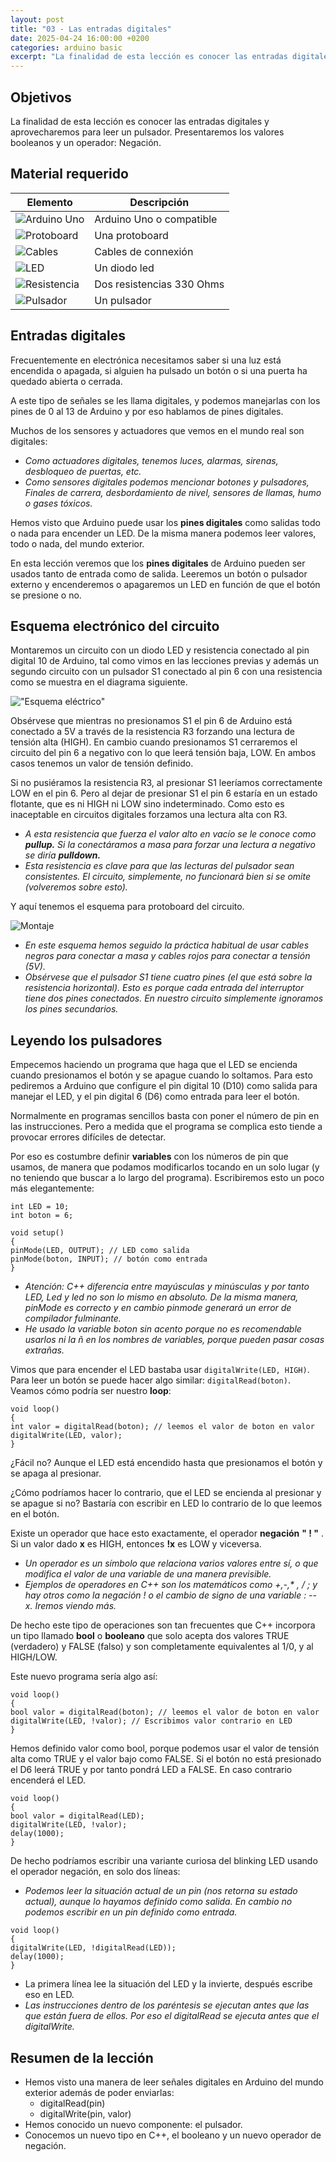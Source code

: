 ```yaml
---
layout: post
title: "03 - Las entradas digitales"
date: 2025-04-24 16:00:00 +0200
categories: arduino basic
excerpt: "La finalidad de esta lección es conocer las entradas digitales y aprovecharemos para leer un pulsador. Presentaremos los valores booleanos y un operador: Negación."
---
```


[img1]: /assets/images/ard/ard_03_01.jpg "Esquema eléctrico"
[img2]: /assets/images/ard/ard_03_02.jpg "Montaje"

## Objetivos

La finalidad de esta lección es conocer las entradas digitales y aprovecharemos para leer un pulsador. Presentaremos los valores booleanos y un operador: Negación.

## Material requerido

| Elemento | Descripción |
|----------|-------------|
| ![Arduino Uno](/assets/images/material/mat_unor3.png) | Arduino Uno o compatible |
| ![Protoboard](/assets/images/material/mat_protoboard.png) | Una protoboard |
| ![Cables](/assets/images/material/mat_cables.png) | Cables de connexión |
| ![LED](/assets/images/material/mat_led.png) | Un diodo led |
| ![Resistencia](/assets/images/material/mat_resis330.png) | Dos resistencias 330 Ohms |
| ![Pulsador](/assets/images/material/mat_polsador.png) | Un pulsador              |

## Entradas digitales

Frecuentemente en electrónica necesitamos saber si una luz está encendida o apagada, si alguien ha pulsado un botón o si una puerta ha quedado abierta o cerrada.

A este tipo de señales se les llama digitales, y podemos manejarlas con los pines de 0 al 13 de Arduino y por eso hablamos de pines digitales.

Muchos de los sensores y actuadores que vemos en el mundo real son digitales:

- _Como actuadores digitales, tenemos luces, alarmas, sirenas, desbloqueo de puertas, etc._
- _Como sensores digitales podemos mencionar botones y pulsadores, Finales de carrera, desbordamiento de nivel, sensores de llamas, humo o gases tóxicos._

Hemos visto que Arduino puede usar los **pines digitales** como salidas todo o nada para encender un LED. De la misma manera podemos leer valores, todo o nada, del mundo exterior.

En esta lección veremos que los **pines digitales** de Arduino pueden ser usados tanto de entrada como de salida. Leeremos un botón o pulsador externo y encenderemos o apagaremos un LED en función de que el botón se presione o no.

## Esquema electrónico del circuito

Montaremos un circuito con un diodo LED y resistencia conectado al pin digital 10 de Arduino, tal como vimos en las lecciones previas y además un segundo circuito con un pulsador S1 conectado al pin 6 con una resistencia como se muestra en el diagrama siguiente.

!["Esquema eléctrico"][img1]

Obsérvese que mientras no presionamos S1 el pin 6 de Arduino está conectado a 5V a través de la resistencia R3 forzando una lectura de tensión alta (HIGH). En cambio cuando presionamos S1 cerraremos el circuito del pin 6 a negativo con lo que leerá tensión baja, LOW. En ambos casos tenemos un valor de tensión definido.

Si no pusiéramos la resistencia R3, al presionar S1 leeríamos correctamente LOW en el pin 6. Pero al dejar de presionar S1 el pin 6 estaría en un estado flotante, que es ni HIGH ni LOW sino indeterminado. Como esto es inaceptable en circuitos digitales forzamos una lectura alta con R3.

- _A esta resistencia que fuerza el valor alto en vacío se le conoce como **pullup.** Si la conectáramos a masa para forzar una lectura a negativo se diría **pulldown.**_
- _Esta resistencia es clave para que las lecturas del pulsador sean consistentes. El circuito, simplemente, no funcionará bien si se omite (volveremos sobre esto)._

Y aquí tenemos el esquema para protoboard del circuito.

![Montaje][img2]

- _En este esquema hemos seguido la práctica habitual de usar cables negros para conectar a masa y cables rojos para conectar a tensión (5V)._
- _Obsérvese que el pulsador S1 tiene cuatro pines (el que está sobre la resistencia horizontal). Esto es porque cada entrada del interruptor tiene dos pines conectados. En nuestro circuito simplemente ignoramos los pines secundarios._

## Leyendo los pulsadores

Empecemos haciendo un programa que haga que el LED se encienda cuando presionamos el botón y se apague cuando lo soltamos. Para esto pediremos a Arduino que configure el pin digital 10 (D10) como salida para manejar el LED, y el pin digital 6 (D6) como entrada para leer el botón.

Normalmente en programas sencillos basta con poner el número de pin en las instrucciones. Pero a medida que el programa se complica esto tiende a provocar errores difíciles de detectar.

Por eso es costumbre definir **variables** con los números de pin que usamos, de manera que podamos modificarlos tocando en un solo lugar (y no teniendo que buscar a lo largo del programa). Escribiremos esto un poco más elegantemente:

```Arduino
int LED = 10;
int boton = 6;

void setup()
{
pinMode(LED, OUTPUT); // LED como salida
pinMode(boton, INPUT); // botón como entrada
}
```

- _Atención: C++ diferencia entre mayúsculas y minúsculas y por tanto LED, Led y led no son lo mismo en absoluto. De la misma manera, pinMode es correcto y en cambio pinmode generará un error de compilador fulminante._
- _He usado la variable boton sin acento porque no es recomendable usarlos ni la ñ en los nombres de variables, porque pueden pasar cosas extrañas._

Vimos que para encender el LED bastaba usar `digitalWrite(LED, HIGH)`. Para leer un botón se puede hacer algo similar: `digitalRead(boton)`. Veamos cómo podría ser nuestro **loop**:

```Arduino
void loop()
{
int valor = digitalRead(boton); // leemos el valor de boton en valor
digitalWrite(LED, valor);
}
```

¿Fácil no? Aunque el LED está encendido hasta que presionamos el botón y se apaga al presionar.

¿Cómo podríamos hacer lo contrario, que el LED se encienda al presionar y se apague si no? Bastaría con escribir en LED lo contrario de lo que leemos en el botón.

Existe un operador que hace esto exactamente, el operador **negación** **" ! "** . Si un valor dado **x** es HIGH, entonces **!x** es LOW y viceversa.

- _Un operador es un símbolo que relaciona varios valores entre sí, o que modifica el valor de una variable de una manera previsible._
- _Ejemplos de operadores en C++ son los matemáticos como +,-,* , / ; y hay otros como la negación ! o el cambio de signo de una variable : -- x. Iremos viendo más._

De hecho este tipo de operaciones son tan frecuentes que C++ incorpora un tipo llamado **bool** o **booleano** que solo acepta dos valores TRUE (verdadero) y FALSE (falso) y son completamente equivalentes al 1/0, y al HIGH/LOW.

Este nuevo programa sería algo así:

```Arduino
void loop()
{
bool valor = digitalRead(boton); // leemos el valor de boton en valor
digitalWrite(LED, !valor); // Escribimos valor contrario en LED
}
```

Hemos definido valor como bool, porque podemos usar el valor de tensión alta como TRUE y el valor bajo como FALSE. Si el botón no está presionado el D6 leerá TRUE y por tanto pondrá LED a FALSE. En caso contrario encenderá el LED.

```Arduino
void loop()
{
bool valor = digitalRead(LED);
digitalWrite(LED, !valor);
delay(1000);
}
```

De hecho podríamos escribir una variante curiosa del blinking LED usando el operador negación, en solo dos líneas:

- _Podemos leer la situación actual de un pin (nos retorna su estado actual), aunque lo hayamos definido como salida. En cambio no podemos escribir en un pin definido como entrada._

```Arduino
void loop()
{
digitalWrite(LED, !digitalRead(LED));
delay(1000);
}
```

- La primera línea lee la situación del LED y la invierte, después escribe eso en LED.
- _Las instrucciones dentro de los paréntesis se ejecutan antes que las que están fuera de ellos. Por eso el digitalRead se ejecuta antes que el digitalWrite._

## Resumen de la lección

- Hemos visto una manera de leer señales digitales en Arduino del mundo exterior además de poder enviarlas:
  - digitalRead(pin)
  - digitalWrite(pin, valor)
- Hemos conocido un nuevo componente: el pulsador.
- Conocemos un nuevo tipo en C++, el booleano y un nuevo operador de negación.

